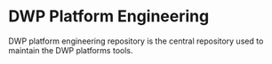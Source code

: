 # DWP Platform Engineering

DWP platform engineering repository is the central repository used to maintain the DWP platforms tools.
